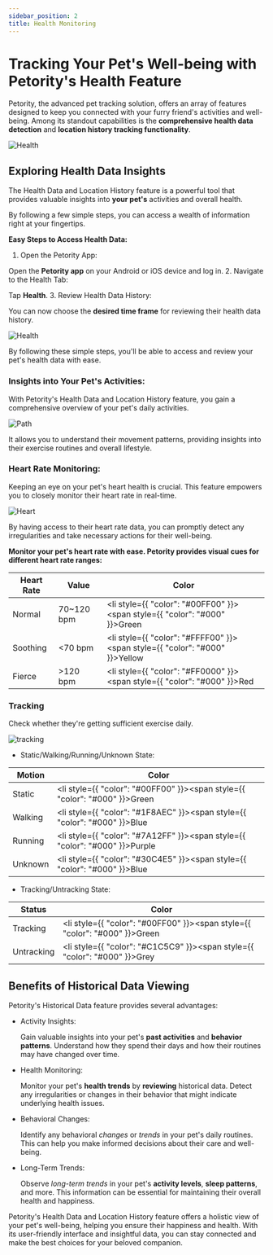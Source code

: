 ```yaml
---
sidebar_position: 2
title: Health Monitoring
---
```


# Tracking Your Pet's Well-being with Petority's Health Feature
Petority, the advanced pet tracking solution, offers an array of features designed to keep you connected with your furry friend's activities and well-being. Among its standout capabilities is the **comprehensive health data detection** and **location history tracking functionality**. 

![Health](/img/health/Health.jpg)

## Exploring Health Data Insights

The Health Data and Location History feature is a powerful tool that provides valuable insights into **your pet's** activities and overall health. 

By following a few simple steps, you can access a wealth of information right at your fingertips.

**Easy Steps to Access Health Data:**

1. Open the Petority App:
  
  Open the **Petority app** on your Android or iOS device and log in.
2. Navigate to the Health Tab:

  Tap **Health**.
3. Review Health Data History:

  You can now choose the **desired time frame** for reviewing their health data history.

  ![Health](/img/health/time.jpg)

By following these simple steps, you'll be able to access and review your pet's health data with ease.

### Insights into Your Pet's Activities:

With Petority's Health Data and Location History feature, you gain a comprehensive overview of your pet's daily activities. 

![Path](/img/health/Activities.jpg)

It allows you to understand their movement patterns, providing insights into their exercise routines and overall lifestyle.

### Heart Rate Monitoring:
Keeping an eye on your pet's heart health is crucial. This feature empowers you to closely monitor their heart rate in real-time. 

![Heart](/img/health/Heart-Rate-Indicators.jpg)

By having access to their heart rate data, you can promptly detect any irregularities and take necessary actions for their well-being.

**Monitor your pet's heart rate with ease. Petority provides visual cues for different heart rate ranges:**
 
| Heart Rate   | Value   | Color   |
| ----------- | ----------- | ----------- |
|  Normal     | 70~120 bpm |  <li style={{ "color": "#00FF00" }}><span style={{ "color": "#000" }}>Green</span></li> |
| Soothing    | <70 bpm   | <li style={{ "color": "#FFFF00" }}><span style={{ "color": "#000" }}>Yellow</span></li> |
| Fierce      | >120 bpm   |  <li style={{ "color": "#FF0000" }}><span style={{ "color": "#000" }}>Red</span></li> |

### Tracking
Check whether they're getting sufficient exercise daily.

![tracking](/img/get-to-know/Tracking.jpg)

+ Static/Walking/Running/Unknown State:

| Motion| Color   |
| ----------- | ----------- |
|  Static    |  <li style={{ "color": "#00FF00" }}><span style={{ "color": "#000" }}>Green</span></li> |
| Walking |  <li style={{ "color": "#1F8AEC" }}><span style={{ "color": "#000" }}>Blue</span></li> |
| Running |  <li style={{ "color": "#7A12FF" }}><span style={{ "color": "#000" }}>Purple</span></li> |
| Unknown |  <li style={{ "color": "#30C4E5" }}><span style={{ "color": "#000" }}>Blue</span></li> |

+ Tracking/Untracking State:

| Status| Color   |
| ----------- | ----------- |
|  Tracking    |  <li style={{ "color": "#00FF00" }}><span style={{ "color": "#000" }}>Green</span></li> |
| Untracking |  <li style={{ "color": "#C1C5C9" }}><span style={{ "color": "#000" }}>Grey</span></li> |

## Benefits of Historical Data Viewing

Petority's Historical Data feature provides several advantages:

+ Activity Insights:
    
    Gain valuable insights into your pet's **past activities** and **behavior patterns**. Understand how they spend their days and how their routines may have changed over time.

+ Health Monitoring:
    
    Monitor your pet's **health trends** by **reviewing** historical data. Detect any irregularities or changes in their behavior that might indicate underlying health issues.

+ Behavioral Changes:
    
    Identify any behavioral *changes* or *trends* in your pet's daily routines. This can help you make informed decisions about their care and well-being.

+ Long-Term Trends:
    
    Observe *long-term trends* in your pet's **activity levels**, **sleep patterns**, and more. This information can be essential for maintaining their overall health and happiness.

Petority's Health Data and Location History feature offers a holistic view of your pet's well-being, helping you ensure their happiness and health. With its user-friendly interface and insightful data, you can stay connected and make the best choices for your beloved companion.

 
